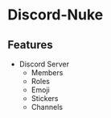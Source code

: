 # Discord-Nuke

## Features

- Discord Server
  - Members
  - Roles
  - Emoji
  - Stickers
  - Channels
